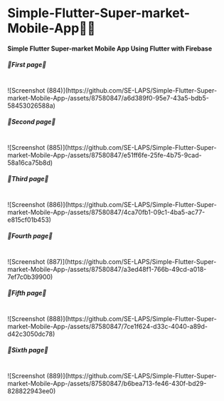 # Simple-Flutter-Super-market-Mobile-App🎁💖
<h4>Simple Flutter Super-market Mobile App Using Flutter with Firebase</h4>

<h5>🔰First page🔰</h5><br>
![Screenshot (884)](https://github.com/SE-LAPS/Simple-Flutter-Super-market-Mobile-App-/assets/87580847/a6d389f0-95e7-43a5-bdb5-58453026588a)

<h5>🔰Second page🔰</h5><br>
![Screenshot (885)](https://github.com/SE-LAPS/Simple-Flutter-Super-market-Mobile-App-/assets/87580847/e51ff6fe-25fe-4b75-9cad-58a16ca75b8d)

<h5>🔰Third page🔰</h5><br>
![Screenshot (886)](https://github.com/SE-LAPS/Simple-Flutter-Super-market-Mobile-App-/assets/87580847/4ca70fb1-09c1-4ba5-ac77-e815cf01b453)

<h5>🔰Fourth page🔰</h5><br>
![Screenshot (887)](https://github.com/SE-LAPS/Simple-Flutter-Super-market-Mobile-App-/assets/87580847/a3ed48f1-766b-49cd-a018-7ef7c0b39900)

<h5>🔰Fifth page🔰</h5><br>
![Screenshot (888)](https://github.com/SE-LAPS/Simple-Flutter-Super-market-Mobile-App-/assets/87580847/7ce1f624-d33c-4040-a89d-d42c3050dc78)

<h5>🔰Sixth page🔰</h5><br>
![Screenshot (889)](https://github.com/SE-LAPS/Simple-Flutter-Super-market-Mobile-App-/assets/87580847/b6bea713-fe46-430f-bd29-828822943ee0)
